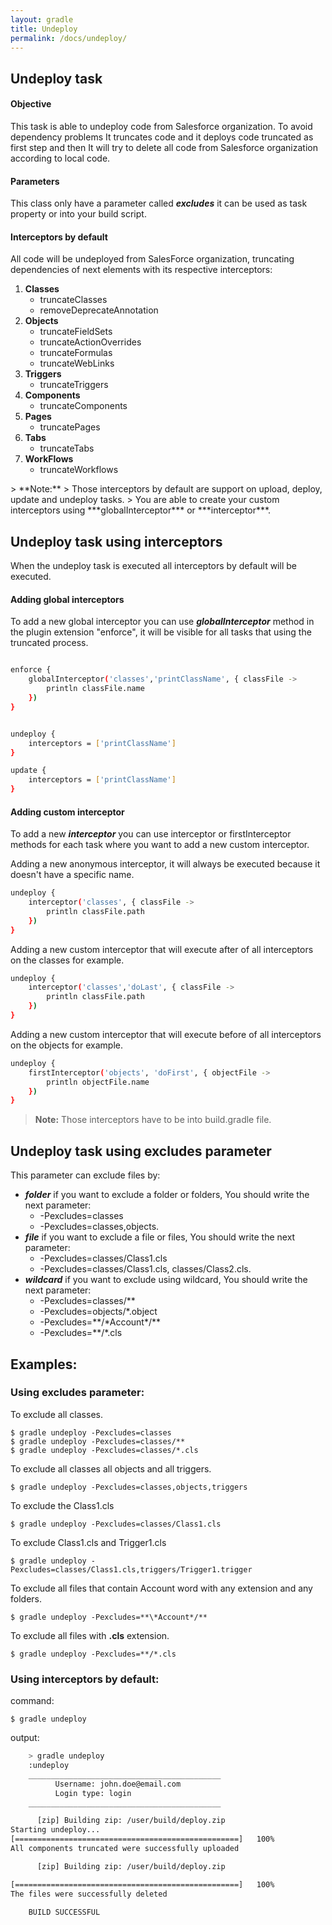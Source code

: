 ```yaml
---
layout: gradle
title: Undeploy
permalink: /docs/undeploy/
---
```

## Undeploy task

#### **Objective**

This task is able to undeploy code from Salesforce organization. To avoid dependency problems It truncates code and it deploys code truncated as first step and then It will try to delete all code from Salesforce organization according to local code.

#### **Parameters**

This class only have a parameter called ***excludes*** it can be used as task property or into your build script.

#### **Interceptors by default**

All code will be undeployed from SalesForce organization, truncating dependencies of next elements with its respective interceptors:
<ol>
    <li>
         <strong>Classes </strong>
        <ul>
            <li> truncateClasses</li>
            <li> removeDeprecateAnnotation</li>
        </ul>
    </li>
    <li>
        <strong>Objects</strong>
        <ul>
            <li> truncateFieldSets</li>
            <li> truncateActionOverrides</li>
            <li> truncateFormulas</li>
            <li> truncateWebLinks</li>
        </ul>
    </li>
    <li>
        <strong>Triggers</strong>
        <ul>
            <li> truncateTriggers</li>
        </ul>
    </li>
    <li>
        <strong>Components</strong>
        <ul>
            <li> truncateComponents</li>
        </ul>
    </li>
    <li>
        <strong>Pages</strong>
        <ul>
            <li> truncatePages</li>
        </ul>
    </li>
    <li>
        <strong>Tabs</strong>
        <ul>
            <li> truncateTabs</li>
        </ul>
    </li>
    <li>
        <strong>WorkFlows</strong>
        <ul>
            <li> truncateWorkflows</li>
        </ul>
    </li>
</ol>
> **Note:**
> Those interceptors by default are support on upload, deploy, update and undeploy tasks.
> You are able to create your custom interceptors using ***globalInterceptor*** or ***interceptor***.


## Undeploy task using interceptors
When the undeploy task is executed all interceptors by default will be executed.



#### **Adding global interceptors**
 To add a new global interceptor you can use ***globalInterceptor*** method in the plugin extension "enforce", it will be visible for all tasks that using the truncated process.

```bash

enforce {
    globalInterceptor('classes','printClassName', { classFile ->
        println classFile.name
    })
}


undeploy {
    interceptors = ['printClassName']
}

update {
    interceptors = ['printClassName']
}

```

#### **Adding custom interceptor**
To add a new ***interceptor*** you can use interceptor or firstInterceptor methods for each task where you want to add a new custom interceptor.

Adding a new anonymous interceptor, it will always be executed because it doesn't have a specific name.

```bash
undeploy {
    interceptor('classes', { classFile ->
        println classFile.path
    })
}

```

Adding a new custom interceptor that will execute after of all interceptors on the classes for example.

```bash
undeploy {
    interceptor('classes','doLast', { classFile ->
        println classFile.path
    })
}

```

Adding a new custom interceptor that will execute before of all interceptors on the objects for example.

```bash
undeploy {
    firstInterceptor('objects', 'doFirst', { objectFile ->
        println objectFile.name 
    })
}

```

>**Note:** Those interceptors have to be into build.gradle file.

## Undeploy task using excludes parameter
This parameter can exclude files by:

* ***folder*** if you want to exclude a folder or folders, You should write the next parameter:
	* -Pexcludes=classes
    * -Pexcludes=classes,objects.
* ***file*** if you want to exclude a file or files, You should write the next parameter:
	* -Pexcludes=classes/Class1.cls
    * -Pexcludes=classes/Class1.cls, classes/Class2.cls.
* ***wildcard*** if you want to exclude using wildcard, You should write the next parameter:
	* -Pexcludes=classes/**
    * -Pexcludes=objects/\*.object
    * -Pexcludes=\*\*/\*Account\*/**
    * -Pexcludes=\*\*/*.cls

## **Examples:**

### **Using excludes parameter:**
To exclude all classes.

	$ gradle undeploy -Pexcludes=classes
	$ gradle undeploy -Pexcludes=classes/**
	$ gradle undeploy -Pexcludes=classes/*.cls

To exclude all classes all objects and all triggers.

	$ gradle undeploy -Pexcludes=classes,objects,triggers

To exclude the Class1.cls

	$ gradle undeploy -Pexcludes=classes/Class1.cls

To exclude Class1.cls and Trigger1.cls

	$ gradle undeploy -Pexcludes=classes/Class1.cls,triggers/Trigger1.trigger

To exclude all files that contain Account word with any extension and any folders.

	$ gradle undeploy -Pexcludes=**\*Account*/**

To exclude all files with  **.cls** extension.

	$ gradle undeploy -Pexcludes=**/*.cls


###  **Using interceptors by default:**

command:

	$ gradle undeploy

output:

```bash
    > gradle undeploy
    :undeploy
    ___________________________________________
          Username: john.doe@email.com
          Login type: login
    ___________________________________________

      [zip] Building zip: /user/build/deploy.zip
Starting undeploy...
[==================================================]   100%
All components truncated were successfully uploaded

      [zip] Building zip: /user/build/deploy.zip

[==================================================]   100%
The files were successfully deleted

    BUILD SUCCESSFUL
```

